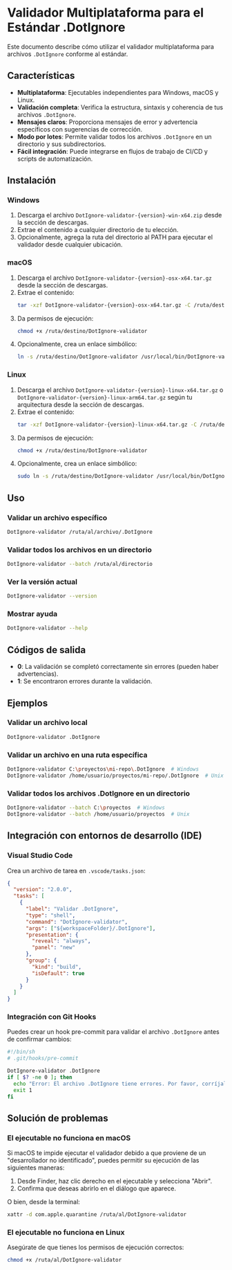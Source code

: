 # Validador Multiplataforma para el Estándar .DotIgnore

Este documento describe cómo utilizar el validador multiplataforma para archivos `.DotIgnore` conforme al estándar.

## Características

- **Multiplataforma**: Ejecutables independientes para Windows, macOS y Linux.
- **Validación completa**: Verifica la estructura, sintaxis y coherencia de tus archivos `.DotIgnore`.
- **Mensajes claros**: Proporciona mensajes de error y advertencia específicos con sugerencias de corrección.
- **Modo por lotes**: Permite validar todos los archivos `.DotIgnore` en un directorio y sus subdirectorios.
- **Fácil integración**: Puede integrarse en flujos de trabajo de CI/CD y scripts de automatización.

## Instalación

### Windows

1. Descarga el archivo `DotIgnore-validator-{version}-win-x64.zip` desde la sección de descargas.
2. Extrae el contenido a cualquier directorio de tu elección.
3. Opcionalmente, agrega la ruta del directorio al PATH para ejecutar el validador desde cualquier ubicación.

### macOS

1. Descarga el archivo `DotIgnore-validator-{version}-osx-x64.tar.gz` desde la sección de descargas.
2. Extrae el contenido:
   ```bash
   tar -xzf DotIgnore-validator-{version}-osx-x64.tar.gz -C /ruta/destino
   ```
3. Da permisos de ejecución:
   ```bash
   chmod +x /ruta/destino/DotIgnore-validator
   ```
4. Opcionalmente, crea un enlace simbólico:
   ```bash
   ln -s /ruta/destino/DotIgnore-validator /usr/local/bin/DotIgnore-validator
   ```

### Linux

1. Descarga el archivo `DotIgnore-validator-{version}-linux-x64.tar.gz` o `DotIgnore-validator-{version}-linux-arm64.tar.gz` según tu arquitectura desde la sección de descargas.
2. Extrae el contenido:
   ```bash
   tar -xzf DotIgnore-validator-{version}-linux-x64.tar.gz -C /ruta/destino
   ```
3. Da permisos de ejecución:
   ```bash
   chmod +x /ruta/destino/DotIgnore-validator
   ```
4. Opcionalmente, crea un enlace simbólico:
   ```bash
   sudo ln -s /ruta/destino/DotIgnore-validator /usr/local/bin/DotIgnore-validator
   ```

## Uso

### Validar un archivo específico

```bash
DotIgnore-validator /ruta/al/archivo/.DotIgnore
```

### Validar todos los archivos en un directorio

```bash
DotIgnore-validator --batch /ruta/al/directorio
```

### Ver la versión actual

```bash
DotIgnore-validator --version
```

### Mostrar ayuda

```bash
DotIgnore-validator --help
```

## Códigos de salida

- **0**: La validación se completó correctamente sin errores (pueden haber advertencias).
- **1**: Se encontraron errores durante la validación.

## Ejemplos

### Validar un archivo local

```bash
DotIgnore-validator .DotIgnore
```

### Validar un archivo en una ruta específica

```bash
DotIgnore-validator C:\proyectos\mi-repo\.DotIgnore  # Windows
DotIgnore-validator /home/usuario/proyectos/mi-repo/.DotIgnore  # Unix
```

### Validar todos los archivos .DotIgnore en un directorio

```bash
DotIgnore-validator --batch C:\proyectos  # Windows
DotIgnore-validator --batch /home/usuario/proyectos  # Unix
```

## Integración con entornos de desarrollo (IDE)

### Visual Studio Code

Crea un archivo de tarea en `.vscode/tasks.json`:

```json
{
  "version": "2.0.0",
  "tasks": [
    {
      "label": "Validar .DotIgnore",
      "type": "shell",
      "command": "DotIgnore-validator",
      "args": ["${workspaceFolder}/.DotIgnore"],
      "presentation": {
        "reveal": "always",
        "panel": "new"
      },
      "group": {
        "kind": "build",
        "isDefault": true
      }
    }
  ]
}
```

### Integración con Git Hooks

Puedes crear un hook pre-commit para validar el archivo `.DotIgnore` antes de confirmar cambios:

```bash
#!/bin/sh
# .git/hooks/pre-commit

DotIgnore-validator .DotIgnore
if [ $? -ne 0 ]; then
  echo "Error: El archivo .DotIgnore tiene errores. Por favor, corríjalos antes de confirmar."
  exit 1
fi
```

## Solución de problemas

### El ejecutable no funciona en macOS

Si macOS te impide ejecutar el validador debido a que proviene de un "desarrollador no identificado", puedes permitir su ejecución de las siguientes maneras:

1. Desde Finder, haz clic derecho en el ejecutable y selecciona "Abrir".
2. Confirma que deseas abrirlo en el diálogo que aparece.

O bien, desde la terminal:

```bash
xattr -d com.apple.quarantine /ruta/al/DotIgnore-validator
```

### El ejecutable no funciona en Linux

Asegúrate de que tienes los permisos de ejecución correctos:

```bash
chmod +x /ruta/al/DotIgnore-validator
``` 
